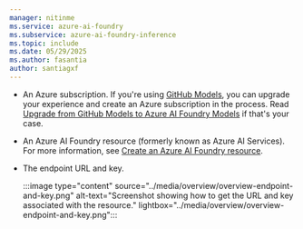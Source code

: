 ```yaml
---
manager: nitinme
ms.service: azure-ai-foundry
ms.subservice: azure-ai-foundry-inference
ms.topic: include
ms.date: 05/29/2025
ms.author: fasantia
author: santiagxf
---
```


* An Azure subscription. If you're using [GitHub Models](https://docs.github.com/en/github-models/), you can upgrade your experience and create an Azure subscription in the process. Read [Upgrade from GitHub Models to Azure AI Foundry Models](../../model-inference/how-to/quickstart-github-models.md) if that's your case.

* An Azure AI Foundry resource (formerly known as Azure AI Services). For more information, see [Create an Azure AI Foundry resource](../../model-inference/how-to/quickstart-create-resources.md).

* The endpoint URL and key.

    :::image type="content" source="../media/overview/overview-endpoint-and-key.png" alt-text="Screenshot showing how to get the URL and key associated with the resource." lightbox="../media/overview/overview-endpoint-and-key.png":::